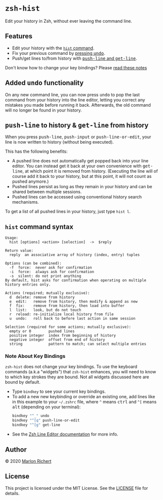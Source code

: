 # `zsh-hist`
Edit your history in Zsh, without ever leaving the command line.

## Features
* Edit your history with the [`hist` command](#hist-command-syntax).
* Fix your previous command by [pressing <kbd>undo</kbd>](#added-undo-functionality).
* Push/get lines to/from history with [<kbd>push-line</kbd> and
  <kbd>get-line</kbd>](#push-line-to-history--get-line-from-history).

Don't know how to change your key bindings? Please [read these notes](#note-about-key-bindings)

## Added <kbd>undo</kbd> functionality
On any new command line, you can now press <kbd>undo</kbd> to pop the last command from your
history into the line editor, letting you correct any mistakes you made before running it back.
Afterwards, the old command will no longer be found in your history.

## <kbd>push-line</kbd> to history & <kbd>get-line</kbd> from history
When you press <kbd>push-line</kbd>, <kbd>push-input</kbd> or <kbd>push-line-or-edit</kbd>, your
line is now written to history (without being executed).

This has the following benefits:
* A pushed line does not automatically get popped back into your line editor. You can instead get
  it back at your own convenience with <kbd>get-line</kbd>, at which point it is removed from
  history. (Executing the line will of course add it back to your history, but at this point, it
  will not count as pushed anymore.)
* Pushed lines persist as long as they remain in your history and can be shared between multiple
  sessions.
* Pushed lines can be accessed using conventional history search mechanisms.

To get a list of all pushed lines in your history, just type `hist l`.

## `hist` command syntax
```
Usage:
  hist [options] <action> [selection]  ->  $reply

Return value:
  reply  an associative array of history (index, entry) tuples

Options (can be combined):
  -f  force:  never ask for confirmation
  -i  force:  always ask for confirmation
  -s  silent: do not print anything
By default, hist asks for confirmation when operating on multiple history entries only.

Actions (required; mutually exclusive):
  d  delete: remove from history
  e  edit:   remove from history, then modify & append as new
  f  fix:    remove from history, then load into buffer
  l  list:   look, but do not touch
  r  reload: re-initialize local history from file
  u  undo:   roll back to before last action in same session

Selection (required for some actions; mutually exclusive):
  empty or 0        pushed lines
  positive integer  index from beginning of history
  negative integer  offset from end of history
  string            pattern to match; can select multiple entries
```

### Note About Key Bindings
`zsh-hist` does not change your key bindings. To use the keyboard commands (a.k.a "widgets") that
`zsh-hist` enhances, you will need to know to which key strokes they are bound. Not all widgets discussed here are bound by default.
* Type `bindkey` to see your current key bindings.
* To add a new new keybinding or override an existing one, add lines like in this example to your
  `~/.zshrc` file, where `^` means <kbd>ctrl</kbd> and `^[` means <kbd>alt</kbd> (depending on your
  terminal):
  ```sh
  bindkey "^_" undo
  bindkey "^[q" push-line-or-edit
  bindkey "^[g" get-line
  ```
* See the [Zsh Line Editor
  documentation](http://zsh.sourceforge.net/Doc/Release/Zsh-Line-Editor.html) for more info.

## Author
© 2020 [Marlon Richert](https://github.com/marlonrichert)

## License
This project is licensed under the MIT License. See the
[LICENSE](/marlonrichert/zsh-hist/LICENSE) file for details.
